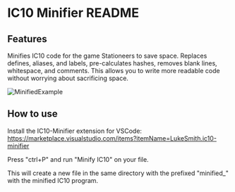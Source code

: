 # IC10 Minifier README

## Features

Minifies IC10 code for the game Stationeers to save space. Replaces defines, aliases, and labels, pre-calculates hashes, removes blank lines, whitespace, and comments. This allows you to write more readable code without worrying about sacrificing space.

![MinifiedExample](https://github.com/user-attachments/assets/2588b61b-7409-4f9f-a708-5b8abef91b76)

## How to use

Install the IC10-Minifier extension for VSCode: https://marketplace.visualstudio.com/items?itemName=LukeSmith.ic10-minifier

Press "ctrl+P" and run "Minify IC10" on your file.

This will create a new file in the same directory with the prefixed "minified_" with the minified IC10 program.
